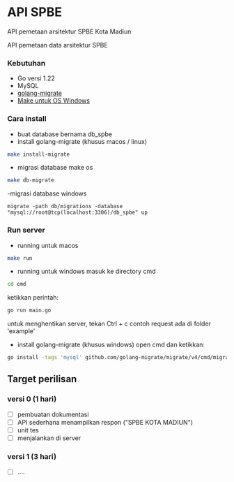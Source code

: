 # API SPBE
API pemetaan arsitektur SPBE Kota Madiun

API pemetaan data arsitektur SPBE

### Kebutuhan
- Go versi 1.22
- MySQL
- [golang-migrate](https://github.com/golang-migrate/migrate)
- [Make untuk OS Windows](https://gnuwin32.sourceforge.net/packages/make.htm)

### Cara install
- buat database bernama db_spbe
- install golang-migrate (khusus macos / linux)

``` sh
make install-migrate
```

- migrasi database make os

``` sh
make db-migrate
```
-migrasi database windows
```
migrate -path db/migrations -database "mysql://root@tcp(localhost:3306)/db_spbe" up
```

### Run server
- running untuk macos
``` sh
make run
```
- running untuk windows
masuk ke directory cmd
``` sh
cd cmd
```
ketikkan perintah:
``` sh
go run main.go
```

untuk menghentikan server, tekan Ctrl + c
contoh request ada di folder 'example'
- install golang-migrate (khusus windows)
open cmd dan ketikkan:
``` sh
go install -tags 'mysql' github.com/golang-migrate/migrate/v4/cmd/migrate@latest
```

## Target perilisan

### versi 0 (1 hari)
- [ ] pembuatan dokumentasi
- [ ] API sederhana menampilkan respon ("SPBE KOTA MADIUN")
- [ ] unit tes
- [ ] menjalankan di server

### versi 1 (3 hari)
- [ ] ....
